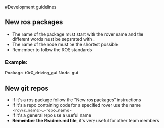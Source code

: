 #Development guidelines 

## New ros packages
* The name of the package must start with the rover name and the different words must be separated with _
* The name of the node must be the shortest possible
* Remember to follow the ROS standards
### Example:
Package: t0r0_driving_gui
Node: gui

## New git repos
* If it's a ros package follow the "New ros packages" instructions
* If it's a repo containing code for a specified rover use the name <rover_name>_<repo_name>
* If it's a general repo use a useful name
* **Remember the Readme.md file**, it's very useful for other team members
